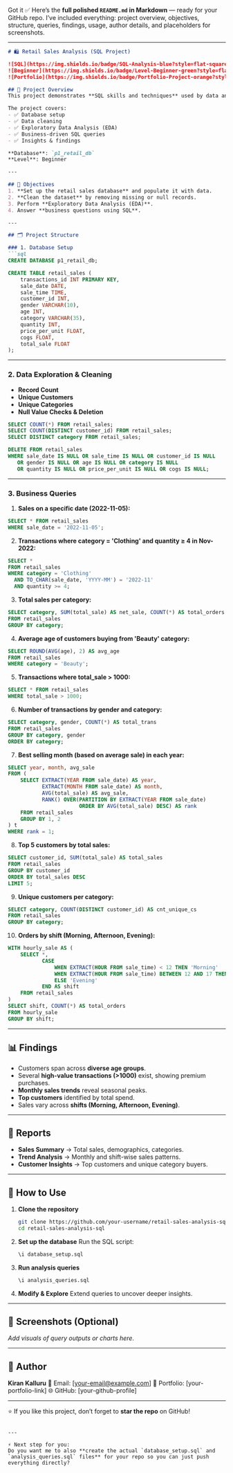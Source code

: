 Got it ✅ Here’s the **full polished `README.md` in Markdown** — ready for your GitHub repo. I’ve included everything: project overview, objectives, structure, queries, findings, usage, author details, and placeholders for screenshots.

---

````markdown
# 🛍️ Retail Sales Analysis (SQL Project)

![SQL](https://img.shields.io/badge/SQL-Analysis-blue?style=flat-square&logo=postgresql)
![Beginner](https://img.shields.io/badge/Level-Beginner-green?style=flat-square)
![Portfolio](https://img.shields.io/badge/Portfolio-Project-orange?style=flat-square)

## 📌 Project Overview  
This project demonstrates **SQL skills and techniques** used by data analysts to explore, clean, and analyze retail sales data.  

The project covers:  
- ✅ Database setup  
- ✅ Data cleaning  
- ✅ Exploratory Data Analysis (EDA)  
- ✅ Business-driven SQL queries  
- ✅ Insights & findings  

**Database**: `p1_retail_db`  
**Level**: Beginner  

---

## 🎯 Objectives  
1. **Set up the retail sales database** and populate it with data.  
2. **Clean the dataset** by removing missing or null records.  
3. Perform **Exploratory Data Analysis (EDA)**.  
4. Answer **business questions using SQL**.  

---

## 🗂️ Project Structure  

### 1. Database Setup  
```sql
CREATE DATABASE p1_retail_db;

CREATE TABLE retail_sales (
    transactions_id INT PRIMARY KEY,
    sale_date DATE,
    sale_time TIME,
    customer_id INT,
    gender VARCHAR(10),
    age INT,
    category VARCHAR(35),
    quantity INT,
    price_per_unit FLOAT,
    cogs FLOAT,
    total_sale FLOAT
);
````

---

### 2. Data Exploration & Cleaning

* **Record Count**
* **Unique Customers**
* **Unique Categories**
* **Null Value Checks & Deletion**

```sql
SELECT COUNT(*) FROM retail_sales;
SELECT COUNT(DISTINCT customer_id) FROM retail_sales;
SELECT DISTINCT category FROM retail_sales;

DELETE FROM retail_sales
WHERE sale_date IS NULL OR sale_time IS NULL OR customer_id IS NULL
   OR gender IS NULL OR age IS NULL OR category IS NULL
   OR quantity IS NULL OR price_per_unit IS NULL OR cogs IS NULL;
```

---

### 3. Business Queries

1. **Sales on a specific date (2022-11-05):**

```sql
SELECT * FROM retail_sales
WHERE sale_date = '2022-11-05';
```

2. **Transactions where category = 'Clothing' and quantity ≥ 4 in Nov-2022:**

```sql
SELECT *
FROM retail_sales
WHERE category = 'Clothing'
  AND TO_CHAR(sale_date, 'YYYY-MM') = '2022-11'
  AND quantity >= 4;
```

3. **Total sales per category:**

```sql
SELECT category, SUM(total_sale) AS net_sale, COUNT(*) AS total_orders
FROM retail_sales
GROUP BY category;
```

4. **Average age of customers buying from 'Beauty' category:**

```sql
SELECT ROUND(AVG(age), 2) AS avg_age
FROM retail_sales
WHERE category = 'Beauty';
```

5. **Transactions where total\_sale > 1000:**

```sql
SELECT * FROM retail_sales
WHERE total_sale > 1000;
```

6. **Number of transactions by gender and category:**

```sql
SELECT category, gender, COUNT(*) AS total_trans
FROM retail_sales
GROUP BY category, gender
ORDER BY category;
```

7. **Best selling month (based on average sale) in each year:**

```sql
SELECT year, month, avg_sale
FROM (
    SELECT EXTRACT(YEAR FROM sale_date) AS year,
           EXTRACT(MONTH FROM sale_date) AS month,
           AVG(total_sale) AS avg_sale,
           RANK() OVER(PARTITION BY EXTRACT(YEAR FROM sale_date)
                       ORDER BY AVG(total_sale) DESC) AS rank
    FROM retail_sales
    GROUP BY 1, 2
) t
WHERE rank = 1;
```

8. **Top 5 customers by total sales:**

```sql
SELECT customer_id, SUM(total_sale) AS total_sales
FROM retail_sales
GROUP BY customer_id
ORDER BY total_sales DESC
LIMIT 5;
```

9. **Unique customers per category:**

```sql
SELECT category, COUNT(DISTINCT customer_id) AS cnt_unique_cs
FROM retail_sales
GROUP BY category;
```

10. **Orders by shift (Morning, Afternoon, Evening):**

```sql
WITH hourly_sale AS (
    SELECT *,
           CASE
               WHEN EXTRACT(HOUR FROM sale_time) < 12 THEN 'Morning'
               WHEN EXTRACT(HOUR FROM sale_time) BETWEEN 12 AND 17 THEN 'Afternoon'
               ELSE 'Evening'
           END AS shift
    FROM retail_sales
)
SELECT shift, COUNT(*) AS total_orders
FROM hourly_sale
GROUP BY shift;
```

---

## 📊 Findings

* Customers span across **diverse age groups**.
* Several **high-value transactions (>1000)** exist, showing premium purchases.
* **Monthly sales trends** reveal seasonal peaks.
* **Top customers** identified by total spend.
* Sales vary across **shifts (Morning, Afternoon, Evening)**.

---

## 📑 Reports

* **Sales Summary** → Total sales, demographics, categories.
* **Trend Analysis** → Monthly and shift-wise sales patterns.
* **Customer Insights** → Top customers and unique category buyers.

---

## 🚀 How to Use

1. **Clone the repository**

   ```bash
   git clone https://github.com/your-username/retail-sales-analysis-sql.git
   cd retail-sales-analysis-sql
   ```

2. **Set up the database**
   Run the SQL script:

   ```sql
   \i database_setup.sql
   ```

3. **Run analysis queries**

   ```sql
   \i analysis_queries.sql
   ```

4. **Modify & Explore**
   Extend queries to uncover deeper insights.

---

## 📸 Screenshots (Optional)

*Add visuals of query outputs or charts here.*

---

## 👤 Author

**Kiran Kalluru**
📧 Email: \[[your-email@example.com](mailto:your-email@example.com)]
💼 Portfolio: \[your-portfolio-link]
🌐 GitHub: \[your-github-profile]

---

⭐ If you like this project, don’t forget to **star the repo** on GitHub!

```

---

⚡ Next step for you:  
Do you want me to also **create the actual `database_setup.sql` and `analysis_queries.sql` files** for your repo so you can just push everything directly?
```
